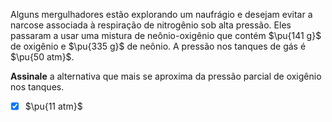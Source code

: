 Alguns mergulhadores estão explorando um naufrágio e desejam evitar a narcose associada à respiração de nitrogênio sob alta pressão. Eles passaram a usar uma mistura de neônio-oxigênio que contém $\pu{141 g}$ de oxigênio e $\pu{335 g}$ de neônio. A pressão nos tanques de gás é $\pu{50 atm}$.

**Assinale** a alternativa que mais se aproxima da pressão parcial de oxigênio nos tanques.

- [x] $\pu{11 atm}$

